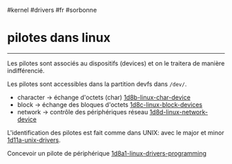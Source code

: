 #kernel #drivers #fr #sorbonne
# pilotes dans linux
---
Les pilotes sont associés au dispositifs (devices) et on le traitera de manière indifférencié.

Les pilotes sont accessibles dans la partition devfs dans `/dev/`.
+ character -> échange d'octets (char) [1d8b-linux-char-device](1d8b-linux-char-device.md)
+ block -> échange des bloques d'octets [1d8c-linux-block-devices](1d8c-linux-block-devices.md)
+ network -> contrôle des périphériques réseau [1d8d-linux-network-device](1d8d-linux-network-device.md)

L'identification des pilotes est fait comme dans UNIX: avec le major et minor [1d11a-unix-drivers](1d11a-unix-drivers.md).

Concevoir un pilote de périphérique [1d8a1-linux-drivers-programming](1d8a1-linux-drivers-programming.md)
